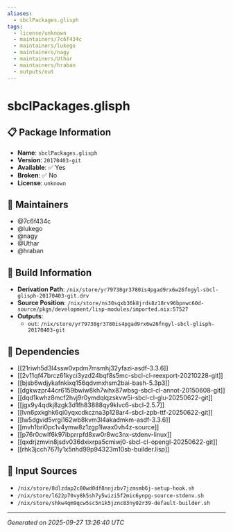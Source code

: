 ```yaml
---
aliases:
  - sbclPackages.glisph
tags:
  - license/unknown
  - maintainers/7c6f434c
  - maintainers/lukego
  - maintainers/nagy
  - maintainers/Uthar
  - maintainers/hraban
  - outputs/out
---
```


# sbclPackages.glisph

## 📋 Package Information

- **Name**: `sbclPackages.glisph`
- **Version**: `20170403-git`
- **Available**: ✅ Yes
- **Broken**: ✅ No
- **License**: `unknown`
## 👥 Maintainers

- @7c6f434c
- @lukego
- @nagy
- @Uthar
- @hraban


## 🔧 Build Information

- **Derivation Path**: `/nix/store/yr79738gr3780is4pgad9rx6w26fngyl-sbcl-glisph-20170403-git.drv`
- **Source Position**: `/nix/store/ns30sqxb36k8jrds8z18rv96bpnwc60d-source/pkgs/development/lisp-modules/imported.nix:57527`
- **Outputs**:
  - `out`:  `/nix/store/yr79738gr3780is4pgad9rx6w26fngyl-sbcl-glisph-20170403-git`

## 🔗 Dependencies

- [[21riwh5d3l4ssw0vpdm7msmhj32yfazi-asdf-3.3.6]]
- [[2v11qf47brcz61kyci3yzd24bqf8s5mc-sbcl-cl-reexport-20210228-git]]
- [[bjsb6wdjykafnkixq156qdvmxhsm2bai-bash-5.3p3]]
- [[dgkwzpr44cr6159bwiw8kh7whx87wbsg-sbcl-cl-annot-20150608-git]]
- [[dqd1kwhz8mcf2hvj9r0ymdqlqzskvw5i-sbcl-cl-glu-20250622-git]]
- [[jgx9y4qdkj8zgk3d1fh83888qy9klvc6-sbcl-2.5.7]]
- [[lvn6pxkghk6qi0yqxcdkczna3p128ar4-sbcl-zpb-ttf-20250622-git]]
- [[lw5dgvid5vrgi162wb8kvm3l4akadmkm-asdf-3.3.6]]
- [[mvh1bri0pc1v4ymw8z1zgp1lwax0vh4z-source]]
- [[p76r0cwlf6k97ibprrpfd8xw0r8wc3nx-stdenv-linux]]
- [[qxdrjzmvin8jsdv036dxixrpa5cmiwj0-sbcl-cl-opengl-20250622-git]]
- [[rhk3jcch767ly1x5nhd99p94323m10sb-builder.lisp]]

## 📁 Input Sources

- `/nix/store/8dlzdap2c80wd0df8nnjzbv7jzmsmb6j-setup-hook.sh`
- `/nix/store/l622p70vy8k5sh7y5wizi5f2mic6ynpg-source-stdenv.sh`
- `/nix/store/shkw4qm9qcw5sc5n1k5jznc83ny02r39-default-builder.sh`

---
*Generated on 2025-09-27 13:26:40 UTC*
